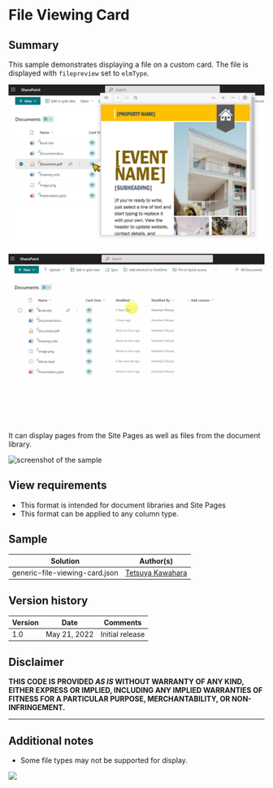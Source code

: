 # File Viewing Card

## Summary
This sample demonstrates displaying a file on a custom card. The file is displayed with `filepreview` set to `elmType`.

![screenshot of the sample](./assets/screenshot.png)

![screenshot of the sample](./assets/screenshot_document_library.gif)

It can display pages from the Site Pages as well as files from the document library.

![screenshot of the sample](./assets/screenshot_site_pages.gif)

## View requirements

- This format is intended for document libraries and Site Pages
- This format can be applied to any column type.

## Sample

Solution                      |Author(s)
------------------------------|---------------------------
generic-file-viewing-card.json|[Tetsuya Kawahara](https://twitter.com/techan_k)

## Version history

Version |Date         |Comments
--------|-------------|--------
1.0     |May 21, 2022 |Initial release

## Disclaimer
**THIS CODE IS PROVIDED *AS IS* WITHOUT WARRANTY OF ANY KIND, EITHER EXPRESS OR IMPLIED, INCLUDING ANY IMPLIED WARRANTIES OF FITNESS FOR A PARTICULAR PURPOSE, MERCHANTABILITY, OR NON-INFRINGEMENT.**

---

## Additional notes

- Some file types may not be supported for display.

<img src="https://pnptelemetry.azurewebsites.net/list-formatting/column-samples/generic-file-viewing-card" />